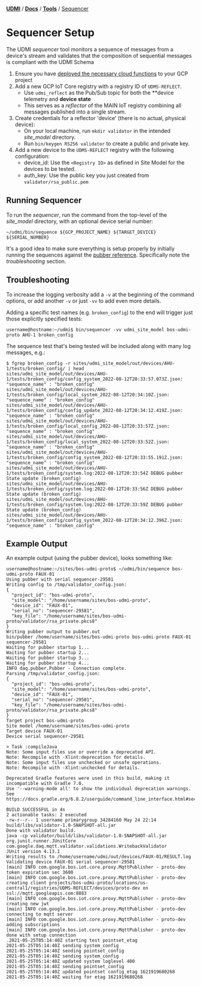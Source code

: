 [**UDMI**](../../) / [**Docs**](../) / [**Tools**](./) / [Sequencer](#)

# Sequencer Setup

The UDMI _sequencer_ tool monitors a sequence of messages from a device's stream and
validates that the composition of sequential messages is compliant with the UDMI Schema

1.  Ensure you have [deployed the necessary cloud functions](../cloud/gcp/udmis.md) to your GCP project
2.  Add a new GCP IoT Core registry with a registry ID of `UDMS-REFLECT`.
    *   Use `udmi_reflect` as the Pub/Sub topic for both the  **device telemetry and **device state**
    *   This serves as a _reflector_ of the MAIN IoT registry combining all messages
        published into a single stream.
3.  Create credentials for a reflector 'device' (there is no actual, physical device):
    *   On your local machine, run `mkdir validator` in the intended _site_model_ directory.
    *   Run `bin/keygen RS256 validator` to create a public and private key.
3.  Add a new device to the `UDMS-REFLECT` registry with the following configuration:
    *   device_id: Use the `<Registry ID>` as defined in Site Model for the devices to be tested.
    *   auth_key: Use the public key you just created from `validator/rsa_public.pem`

## Running Sequencer

To run the _sequencer_, run the command from the top-level of the _site_model_ directory, with
an optional device serial number:
```
~/udmi/bin/sequence ${GCP_PROJECT_NAME} ${TARGET_DEVICE} ${SERIAL_NUMBER}
```

It's a good idea to make sure everything is setup properly by initially running the sequences
against the [pubber reference](pubber.md). Specifically note the _troubleshooting_ section.

## Troubleshooting

To increase the logging verbosity add a `-v` at the beginning of the command options, or add
another `-v` or just `-vv` to add even more details.

Adding a specific test names (e.g. `broken_config`) to the end will trigger just those explicitly
specified tests:

```
username@hostname:~/udmi$ bin/sequencer -vv udmi_site_model bos-udmi-proto AHU-1 broken_config
```

The sequence test that's being tested will be included along with many log messages, e.g.:
```
$ fgrep broken_config -r sites/udmi_site_model/out/devices/AHU-1/tests/broken_config/ | head
sites/udmi_site_model/out/devices/AHU-1/tests/broken_config/config_system_2022-08-12T20:33:57.073Z.json:    "sequence_name" : "broken_config"
sites/udmi_site_model/out/devices/AHU-1/tests/broken_config/local_system_2022-08-12T20:34:10Z.json:    "sequence_name" : "broken_config"
sites/udmi_site_model/out/devices/AHU-1/tests/broken_config/config_update_2022-08-12T20:34:12.419Z.json:      "sequence_name" : "broken_config"
sites/udmi_site_model/out/devices/AHU-1/tests/broken_config/local_config_2022-08-12T20:33:57Z.json:      "sequence_name" : "broken_config"
sites/udmi_site_model/out/devices/AHU-1/tests/broken_config/local_system_2022-08-12T20:33:52Z.json:    "sequence_name" : "broken_config"
sites/udmi_site_model/out/devices/AHU-1/tests/broken_config/config_system_2022-08-12T20:33:55.191Z.json:    "sequence_name" : "broken_config"
sites/udmi_site_model/out/devices/AHU-1/tests/broken_config/system.log:2022-08-12T20:33:54Z DEBUG pubber State update (broken_config)
sites/udmi_site_model/out/devices/AHU-1/tests/broken_config/system.log:2022-08-12T20:33:56Z DEBUG pubber State update (broken_config)
sites/udmi_site_model/out/devices/AHU-1/tests/broken_config/system.log:2022-08-12T20:33:59Z DEBUG pubber State update (broken_config)
sites/udmi_site_model/out/devices/AHU-1/tests/broken_config/config_system_2022-08-12T20:34:12.396Z.json:    "sequence_name" : "broken_config"
```

## Example Output

An example output (using the pubber device), looks something like:

```
username@hostname:~/sites/bos-udmi-proto$ ~/udmi/bin/sequence bos-udmi-proto FAUX-01
Using pubber with serial sequencer-29581
Writing config to /tmp/validator_config.json:
{
  "project_id": "bos-udmi-proto",
  "site_model": "/home/username/sites/bos-udmi-proto",
  "device_id": "FAUX-01",
  "serial_no": "sequencer-29581",
  "key_file": "/home/username/sites/bos-udmi-proto/validator/rsa_private.pkcs8"
}
Writing pubber output to pubber.out
bin/pubber /home/username/sites/bos-udmi-proto bos-udmi-proto FAUX-01 sequencer-29581
Waiting for pubber startup 1...
Waiting for pubber startup 2...
Waiting for pubber startup 3...
Waiting for pubber startup 4...
INFO daq.pubber.Pubber - Connection complete.
Parsing /tmp/validator_config.json:
{
  "project_id": "bos-udmi-proto",
  "site_model": "/home/username/sites/bos-udmi-proto",
  "device_id": "FAUX-01",
  "serial_no": "sequencer-29581",
  "key_file": "/home/username/sites/bos-udmi-proto/validator/rsa_private.pkcs8"
}
Target project bos-udmi-proto
Site model /home/username/sites/bos-udmi-proto
Target device FAUX-01
Device serial sequencer-29581

> Task :compileJava
Note: Some input files use or override a deprecated API.
Note: Recompile with -Xlint:deprecation for details.
Note: Some input files use unchecked or unsafe operations.
Note: Recompile with -Xlint:unchecked for details.

Deprecated Gradle features were used in this build, making it incompatible with Gradle 7.0.
Use '--warning-mode all' to show the individual deprecation warnings.
See https://docs.gradle.org/6.8.2/userguide/command_line_interface.html#sec:command_line_warnings

BUILD SUCCESSFUL in 4s
2 actionable tasks: 2 executed
-rw-r--r-- 1 username primarygroup 34284160 May 24 22:14 build/libs/validator-1.0-SNAPSHOT-all.jar
Done with validator build.
java -cp validator/build/libs/validator-1.0-SNAPSHOT-all.jar org.junit.runner.JUnitCore com.google.daq.mqtt.validator.validations.WritebackValidator
JUnit version 4.13.1
Writing results to /home/username/udmi/out/devices/FAUX-01/RESULT.log
Validating device FAUX-01 serial sequencer-29581
[main] INFO com.google.bos.iot.core.proxy.MqttPublisher - proto-dev token expiration sec 3600
[main] INFO com.google.bos.iot.core.proxy.MqttPublisher - proto-dev creating client projects/bos-udmi-proto/locations/us-central1/registries/UDMS-REFLECT/devices/proto-dev on ssl://mqtt.googleapis.com:8883
[main] INFO com.google.bos.iot.core.proxy.MqttPublisher - proto-dev creating new jwt
[main] INFO com.google.bos.iot.core.proxy.MqttPublisher - proto-dev connecting to mqtt server
[main] INFO com.google.bos.iot.core.proxy.MqttPublisher - proto-dev adding subscriptions
[main] INFO com.google.bos.iot.core.proxy.MqttPublisher - proto-dev done with setup connection
.2021-05-25T05:14:40Z starting test pointset_etag
2021-05-25T05:14:40Z sending system_config
2021-05-25T05:14:40Z sending pointset_config
2021-05-25T05:14:40Z sending system_config
2021-05-25T05:14:40Z updated system loglevel 400
2021-05-25T05:14:40Z sending pointset_config
2021-05-25T05:14:40Z updated pointset config_etag 1621919680268
2021-05-25T05:14:40Z waiting for etag 1621919680268
```
